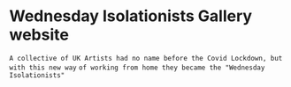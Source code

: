 # Wednesday Isolationists Gallery website

`A collective of UK Artists had no name before the Covid Lockdown, but with this new way`
`of working from home they became the "Wednesday Isolationists"`
